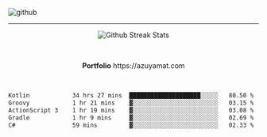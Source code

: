 ![github](https://media.discordapp.net/attachments/881363147364118528/1142610121697021952/background.png?width=1000&height=300)<br>
___
<p align="center">
  <img alt="Github Streak Stats" src="https://streak-stats.demolab.com?user=Azuyamat&theme=transparent&hide_border=true"/>
</p><br>
<p align="center">
      <strong>Portfolio</strong> https://azuyamat.com
</p><br>

<!--START_SECTION:waka-->

```txt
Kotlin            34 hrs 27 mins  ████████████████████░░░░░   80.50 %
Groovy            1 hr 21 mins    ▓░░░░░░░░░░░░░░░░░░░░░░░░   03.15 %
ActionScript 3    1 hr 19 mins    ▓░░░░░░░░░░░░░░░░░░░░░░░░   03.08 %
Gradle            1 hr 9 mins     ▓░░░░░░░░░░░░░░░░░░░░░░░░   02.69 %
C#                59 mins         ▓░░░░░░░░░░░░░░░░░░░░░░░░   02.33 %
```

<!--END_SECTION:waka-->
